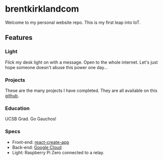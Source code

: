 # brentkirklandcom

Welcome to my personal website repo. This is my first leap into IoT.

## Features

### Light

Flick my desk light on with a message. Open to the whole internet. Let's just hope someone doesn't abuse this power one day...

### Projects

These are the many projects I have completed. They are all available on this [github](github.com/brentkirkland).

### Education

UCSB Grad. Go Gauchos!

### Specs

* Front-end: [react-create-app](https://github.com/facebookincubator/create-react-app)
* Back-end: [Google Cloud](https://github.com/GoogleCloudPlatform/google-cloud-node)
* Light: Raspberry Pi Zero connected to a relay.
